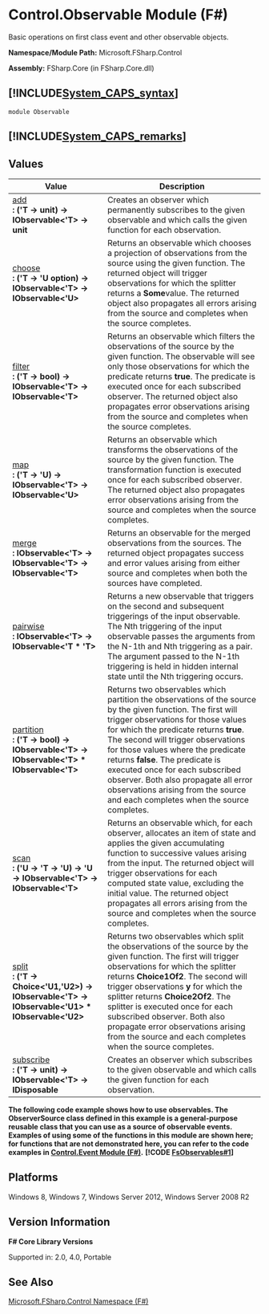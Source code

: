# Control.Observable Module (F#)

Basic operations on first class event and other observable objects.

**Namespace/Module Path:** Microsoft.FSharp.Control

**Assembly:** FSharp.Core (in FSharp.Core.dll)


## [!INCLUDE[System_CAPS_syntax](//System/Token/System_CAPS_syntax_md.md)]

```
module Observable
```

## [!INCLUDE[System_CAPS_remarks](//System/Token/System_CAPS_remarks_md.md)]

## Values


|Value|Description|
|-----|-----------|
|[add](http://msdn.microsoft.com/en-us/library/f4723e85-4fd0-41e5-b31a-a6f2cf07c43a)<br />**: ('T -&gt; unit) -&gt; IObservable&lt;'T&gt; -&gt; unit**|Creates an observer which permanently subscribes to the given observable and which calls the given function for each observation.|
|[choose](http://msdn.microsoft.com/en-us/library/75191474-af8a-4eb8-bc39-34f0e55a4368)<br />**: ('T -&gt; 'U option) -&gt; IObservable&lt;'T&gt; -&gt; IObservable&lt;'U&gt;**|Returns an observable which chooses a projection of observations from the source using the given function. The returned object will trigger observations for which the splitter returns a **Some**value. The returned object also propagates all errors arising from the source and completes when the source completes.|
|[filter](http://msdn.microsoft.com/en-us/library/c7957b74-9d92-4a5d-9f0a-43b51179e6c8)<br />**: ('T -&gt; bool) -&gt; IObservable&lt;'T&gt; -&gt; IObservable&lt;'T&gt;**|Returns an observable which filters the observations of the source by the given function. The observable will see only those observations for which the predicate returns **true**. The predicate is executed once for each subscribed observer. The returned object also propagates error observations arising from the source and completes when the source completes.|
|[map](http://msdn.microsoft.com/en-us/library/e3274517-65e4-4c3c-aa9f-61a5c4ba1031)<br />**: ('T -&gt; 'U) -&gt; IObservable&lt;'T&gt; -&gt; IObservable&lt;'U&gt;**|Returns an observable which transforms the observations of the source by the given function. The transformation function is executed once for each subscribed observer. The returned object also propagates error observations arising from the source and completes when the source completes.|
|[merge](http://msdn.microsoft.com/en-us/library/33e40753-6895-41a8-acd5-85fcb4eb7524)<br />**: IObservable&lt;'T&gt; -&gt; IObservable&lt;'T&gt; -&gt; IObservable&lt;'T&gt;**|Returns an observable for the merged observations from the sources. The returned object propagates success and error values arising from either source and completes when both the sources have completed.|
|[pairwise](http://msdn.microsoft.com/en-us/library/62641615-858c-41f3-8bd3-bc5e71eec783)<br />**: IObservable&lt;'T&gt; -&gt; IObservable&lt;'T &#42; 'T&gt;**|Returns a new observable that triggers on the second and subsequent triggerings of the input observable. The Nth triggering of the input observable passes the arguments from the N-1th and Nth triggering as a pair. The argument passed to the N-1th triggering is held in hidden internal state until the Nth triggering occurs.|
|[partition](http://msdn.microsoft.com/en-us/library/31619722-11a8-498c-88e4-8be7591a2160)<br />**: ('T -&gt; bool) -&gt; IObservable&lt;'T&gt; -&gt; IObservable&lt;'T&gt; &#42; IObservable&lt;'T&gt;**|Returns two observables which partition the observations of the source by the given function. The first will trigger observations for those values for which the predicate returns **true**. The second will trigger observations for those values where the predicate returns **false**. The predicate is executed once for each subscribed observer. Both also propagate all error observations arising from the source and each completes when the source completes.|
|[scan](http://msdn.microsoft.com/en-us/library/a51f3116-1588-442a-b200-9e370155b9ff)<br />**: ('U -&gt; 'T -&gt; 'U) -&gt; 'U -&gt; IObservable&lt;'T&gt; -&gt; IObservable&lt;'T&gt;**|Returns an observable which, for each observer, allocates an item of state and applies the given accumulating function to successive values arising from the input. The returned object will trigger observations for each computed state value, excluding the initial value. The returned object propagates all errors arising from the source and completes when the source completes.|
|[split](http://msdn.microsoft.com/en-us/library/a628f66b-8712-4a5d-b9fc-ba2f323cb333)<br />**: ('T -&gt; Choice&lt;'U1,'U2&gt;) -&gt; IObservable&lt;'T&gt; -&gt; IObservable&lt;'U1&gt; &#42; IObservable&lt;'U2&gt;**|Returns two observables which split the observations of the source by the given function. The first will trigger observations for which the splitter returns **Choice1Of2**. The second will trigger observations **y** for which the splitter returns **Choice2Of2**. The splitter is executed once for each subscribed observer. Both also propagate error observations arising from the source and each completes when the source completes.|
|[subscribe](http://msdn.microsoft.com/en-us/library/19e66519-0b77-4396-8159-67ec47be0a63)<br />**: ('T -&gt; unit) -&gt; IObservable&lt;'T&gt; -&gt; IDisposable**|Creates an observer which subscribes to the given observable and which calls the given function for each observation.|
**The following code example shows how to use observables. The ObserverSource class defined in this example is a general-purpose reusable class that you can use as a source of observable events. Examples of using some of the functions in this module are shown here; for functions that are not demonstrated here, you can refer to the code examples in [Control.Event Module &#40;F&#35;&#41;](Control.Event+Module+28%F%2329%.md).**
**[!CODE [FsObservables#1](../CodeSnippet/VS_Snippets_Fsharp/fsobservables/FSharp/fs/program.fs#1)]**
## Platforms
Windows 8, Windows 7, Windows Server 2012, Windows Server 2008 R2


## Version Information
**F# Core Library Versions**

Supported in: 2.0, 4.0, Portable




## See Also
[Microsoft.FSharp.Control Namespace &#40;F&#35;&#41;](Microsoft.FSharp.Control+Namespace+28%F%2329%.md)

